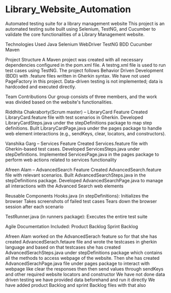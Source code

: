 # Library_Website_Automation
Automated testing suite for a library management website 
This project is an automated testing suite built using Selenium, TestNG, and Cucumber to validate the core functionalities of a Library Management website.

Technologies Used
Java
Selenium WebDriver
TestNG
BDD Cucumber
Maven

Project Structure
A Maven project was created with all necessary dependencies configured in the pom.xml file.
A testng.xml file is used to run test cases using TestNG.
The project follows Behavior Driven Development (BDD) with .feature files written in Gherkin syntax.
We have not used PageFactory in this project.
Data-driven testing is not implemented; data is hardcoded and executed directly.

Team Contributions
Our group consists of three members, and the work was divided based on the website's functionalities.

Riddhita Chakraborty(Scrum master) – LibraryCard Feature
Created LibraryCard.feature file with test scenarios in Gherkin.
Developed LibraryCardSteps.java under the stepDefinitions package to map step definitions.
Built LibraryCardPage.java under the pages package to handle web element interactions (e.g., sendKeys, clear, locators, and constructors).

Vanshika Garg – Services Feature
Created Services.feature file with Gherkin-based test cases.
Developed ServicesSteps.java under stepDefinitions.
Implemented ServicesPage.java in the pages package to perform web actions related to services functionality

Afreen Alam – AdvancedSearch Feature
Created AdvancedSearch.feature file with relevant scenarios.
Built AdvancedSearchSteps.java in the stepDefinitions package.
Developed AdvancedSearchPage.java to manage all interactions with the Advanced Search web elements

Reusable Components
Hooks.java (in stepDefinitions):
Initializes the browser
Takes screenshots of failed test cases
Tears down the browser session after each scenario

TestRunner.java (in runners package):
Executes the entire test suite

Agile Documentation
Included:
Product Backlog
Sprint Backlog



Afreen Alam worked on the AdvancedSerach feature so for that she has created AdvancedSerach.fetaure file and wrote the testcases in gherkin language and based on that testcases she has created AdvancedSerachSteps.java under stepDefinitions package which contains all the methods to access webpage of the website. Then she has created AdvancedSerachPage.java file under pages package to interact with webpage like clear the responses then then send values through sendKeys and other required website locators and constructor
We have not done data driven testing we have provided data beforehand and run it directly
We have added product Backlog and sprint Backlog files with that also
